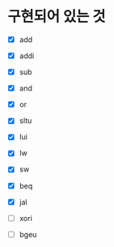 # 구현되어 있는 것
- [X] add
- [X] addi
- [X] sub
- [X] and
- [X] or
- [X] sltu
- [X] lui
- [X] lw
- [X] sw
- [X] beq
- [x] jal


- [ ] xori
- [ ] bgeu

